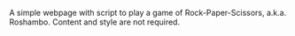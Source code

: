 A simple webpage with script to play a game of Rock-Paper-Scissors, a.k.a. Roshambo. Content and style are not required.